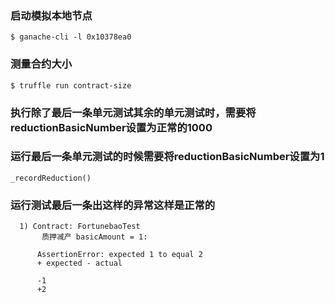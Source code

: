 ### 启动模拟本地节点
```
$ ganache-cli -l 0x10378ea0
```

### 测量合约大小
```
$ truffle run contract-size
```

### 执行除了最后一条单元测试其余的单元测试时，需要将reductionBasicNumber设置为正常的1000
### 运行最后一条单元测试的时候需要将reductionBasicNumber设置为1
```
_recordReduction()
```
### 运行测试最后一条出这样的异常这样是正常的
```
  1) Contract: FortunebaoTest
       质押减产 basicAmount = 1:

      AssertionError: expected 1 to equal 2
      + expected - actual

      -1
      +2

```
